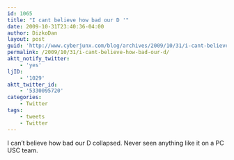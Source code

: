 ```yaml
---
id: 1065
title: "I cant believe how bad our D '"
date: 2009-10-31T23:40:36-04:00
author: DizkoDan
layout: post
guid: 'http://www.cyberjunx.com/blog/archives/2009/10/31/i-cant-believe-how-bad-our-d/'
permalink: /2009/10/31/i-cant-believe-how-bad-our-d/
aktt_notify_twitter:
    - 'yes'
ljID:
    - '1029'
aktt_twitter_id:
    - '5330095720'
categories:
    - Twitter
tags:
    - tweets
    - Twitter
---
```


I can’t believe how bad our D collapsed. Never seen anything like it on a PC USC team.